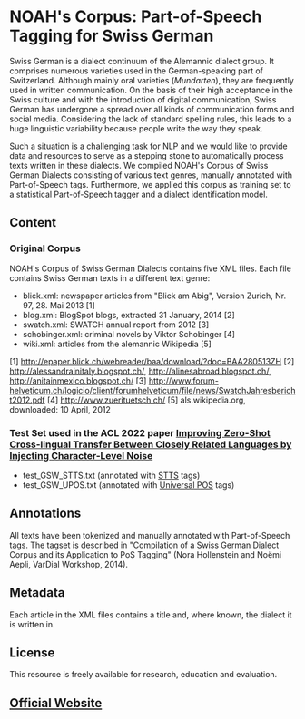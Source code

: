 # NOAH's Corpus: Part-of-Speech Tagging for Swiss German

Swiss German is a dialect continuum of the Alemannic dialect group. It comprises numerous varieties used in the German-speaking part of Switzerland. Although mainly oral varieties (_Mundarten_), they are frequently used in written communication. On the basis of their high acceptance in the Swiss culture and with the introduction of digital communication, Swiss German has undergone a spread over all kinds of communication forms and social media. Considering the lack of standard spelling rules, this leads to a huge linguistic variability because people write the way they speak. 

Such a situation is a challenging task for NLP and we would like to provide data and resources to serve as a stepping stone to automatically process texts written in these dialects. We compiled NOAH's Corpus of Swiss German Dialects consisting of various text genres, manually annotated with Part-of-Speech tags. Furthermore, we applied this corpus as training set to a statistical Part-of-Speech tagger and a dialect identification model.


## Content

### Original Corpus

NOAH's Corpus of Swiss German Dialects contains five XML files.
Each file contains Swiss German texts in a different text genre:
- blick.xml: newspaper articles from "Blick am Abig", Version Zurich, Nr. 97, 28. Mai 2013 [1]
- blog.xml: BlogSpot blogs, extracted 31 January, 2014 [2]
- swatch.xml: SWATCH annual report from 2012 [3]
- schobinger.xml: criminal novels by Viktor Schobinger [4]
- wiki.xml: articles from the alemannic Wikipedia [5]

[1] http://epaper.blick.ch/webreader/baa/download/?doc=BAA280513ZH
[2] http://alessandrainitaly.blogspot.ch/, http://alinesabroad.blogspot.ch/, http://anitainmexico.blogspot.ch/
[3] http://www.forum-helveticum.ch/logicio/client/forumhelveticum/file/news/SwatchJahresbericht2012.pdf
[4] http://www.zuerituetsch.ch/
[5] als.wikipedia.org, downloaded: 10 April, 2012


### Test Set used in the ACL 2022 paper [Improving Zero-Shot Cross-lingual Transfer Between Closely Related Languages by Injecting Character-Level Noise](https://noe-eva.github.io/publication/acl22/)

- test_GSW_STTS.txt (annotated with [STTS](https://www.ims.uni-stuttgart.de/forschung/ressourcen/lexika/germantagsets/) tags)
- test_GSW_UPOS.txt (annotated with [Universal POS](https://www.ims.uni-stuttgart.de/forschung/ressourcen/lexika/germantagsets/) tags)


## Annotations

All texts have been tokenized and manually annotated with Part-of-Speech tags.
The tagset is described in "Compilation of a Swiss German Dialect Corpus and its Application to PoS Tagging" 
(Nora Hollenstein and Noëmi Aepli, VarDial Workshop, 2014).

## Metadata

Each article in the XML files contains a title and, where known, the dialect it is written in.

## License

This resource is freely available for research, education and evaluation. 



## [Official Website](https://noe-eva.github.io/NOAH-Corpus/)
